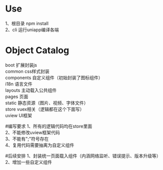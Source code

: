 # Use
1、根目录 npm install  
2、cli 运行uniapp编译各端  

# Object Catalog
boot 扩展封装js  
common  css样式封装  
components   自定义组件（初始封装了图标组件）  
i18n  语言文件  
layouts   主动载入公共组件  
pages  页面  
static 静态资源（图片、视频、字体文件）  
store  vuex相关（逻辑都在这个下面写）  
uview   UI框架  


#编写要求
1、所有的逻辑代码均在store里面  
2、不能修改uview框架代码  
3、不能有";"符号存在  
4、复用代码需要抽离为自定义组件  


#后续安排
1、封装统一页面载入组件（内涵网络监听、错误提示、版本升级等） 
2、增加一些自定义组件
